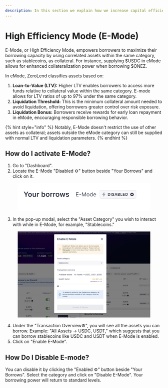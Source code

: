 ```yaml
---
description: In this section we explain how we increase capital efficiency with E-Mode
---
```


# High Efficiency Mode (E-Mode)

E-Mode, or High Efficiency Mode, empowers borrowers to maximize their borrowing capacity by using correlated assets within the same category, such as stablecoins, as collateral. For instance, supplying $USDC in eMode allows for enhanced collateralization power when borrowing $ONEZ.

In eMode, ZeroLend classifies assets based on:

1. **Loan-to-Value (LTV):** Higher LTV enables borrowers to access more funds relative to collateral value within the same category. E-mode allows for LTV ratios of up to 97% under the same category.&#x20;
2. **Liquidation Threshold:** This is the minimum collateral amount needed to avoid liquidation, offering borrowers greater control over risk exposure.
3. **Liquidation Bonus:** Borrowers receive rewards for early loan repayment in eMode, encouraging responsible borrowing behavior.

{% hint style="info" %}
Notably, E-Mode doesn't restrict the use of other assets as collateral; assets outside the eMode category can still be supplied with normal LTV and liquidation parameters.
{% endhint %}

## How do I activate E-Mode?

1. Go to "Dashboard".
2. Locate the E-Mode "Disabled ⚙️" button beside "Your Borrows" and click on it.

<figure><img src="../.gitbook/assets/image (1).png" alt=""><figcaption></figcaption></figure>

3. In the pop-up modal, select the "Asset Category" you wish to interact with while in E-Mode, for example, "Stablecoins."&#x20;

<figure><img src="../.gitbook/assets/image (2).png" alt=""><figcaption></figcaption></figure>

4. Under the "Transaction Overview⚙", you will see all the assets you can borrow. Example: "All Assets → USDC, USDT," which suggests that you can borrow stablecoins like USDC and USDT when E-Mode is enabled.
5. Click on "Enable E-Mode".&#x20;

## **How Do I Disable E-mode?**&#x20;

You can disable it by clicking the "Enabled ⚙️" button beside "Your Borrows". Select the category and click on "Disable E-Mode". Your borrowing power will return to standard levels.
